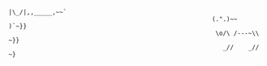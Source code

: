 
<!---
Rencox012/Rencox012 is a ✨ special ✨ repository because its `README.md` (this file) appears on your GitHub profile.
You can click the Preview link to take a look at your changes.
--->
```
                                                        |\_/|,,_____,~~`
                                                        (.".)~~     )`~}}
                                                         \o/\ /---~\\ ~}}
                                                           _//    _// ~}  
```
